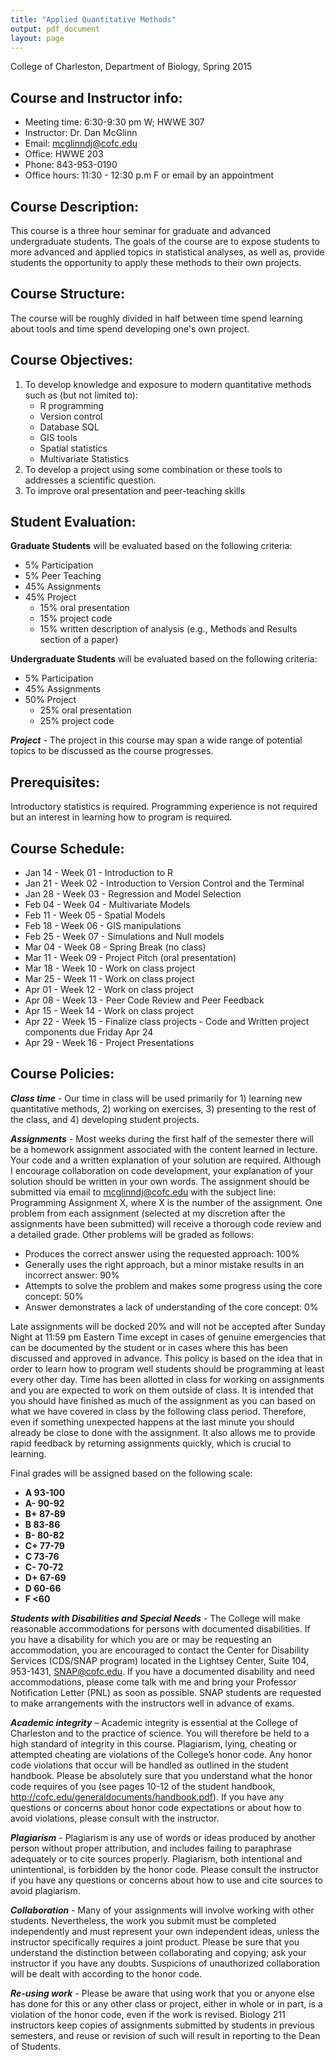 ```yaml
---
title: "Applied Quantitative Methods"
output: pdf_document
layout: page
---
```


College of Charleston, Department of Biology, Spring 2015

Course and Instructor info:
---------------------------
* Meeting time: 6:30-9:30 pm W; HWWE 307
* Instructor: Dr. Dan McGlinn
* Email: mcglinndj@cofc.edu
* Office: HWWE 203
* Phone: 843-953-0190
* Office hours: 11:30 - 12:30 p.m F or email by an appointment

Course Description:
-------------------
This course is a three hour seminar for graduate and advanced undergraduate
students. The goals of the course are to expose students to more advanced and
applied topics in statistical analyses, as well as, provide students the
opportunity to apply these methods to their own projects.  

Course Structure:
----------------
The course will be roughly divided in half between time spend learning about
tools and time spend developing one's own project.

Course Objectives:
------------------
1. To develop knowledge and exposure to modern quantitative methods such as (but
  not limited to):
    - R programming
    - Version control
    - Database SQL
    - GIS tools
    - Spatial statistics
    - Multivariate Statistics
2. To develop a project using some combination or these tools to addresses a
   scientific question.
3. To improve oral presentation and peer-teaching skills

Student Evaluation:
-------------------
**Graduate Students** will be evaluated based on the following criteria:

* 5% Participation
* 5% Peer Teaching
* 45% Assignments
* 45% Project
    - 15% oral presentation
    - 15% project code
    - 15% written description of analysis (e.g., Methods and Results section of
       a paper)

**Undergraduate Students** will be evaluated based on the following criteria:

* 5% Participation
* 45% Assignments
* 50% Project
    - 25% oral presentation
    - 25% project code


**_Project_** - The project in this course may span a wide range of potential
topics to be discussed as the course progresses.

Prerequisites:
--------------
Introductory statistics is required. Programming experience is not required but
an interest in learning how to program is required.

Course Schedule:
----------------
* Jan 14 - Week 01 - Introduction to R 
* Jan 21 - Week 02 - Introduction to Version Control and the Terminal
* Jan 28 - Week 03 - Regression and Model Selection
* Feb 04 - Week 04 - Multivariate Models
* Feb 11 - Week 05 - Spatial Models
* Feb 18 - Week 06 - GIS manipulations
* Feb 25 - Week 07 - Simulations and Null models
* Mar 04 - Week 08 - Spring Break (no class)
* Mar 11 - Week 09 - Project Pitch (oral presentation)
* Mar 18 - Week 10 - Work on class project
* Mar 25 - Week 11 - Work on class project
* Apr 01 - Week 12 - Work on class project
* Apr 08 - Week 13 - Peer Code Review and Peer Feedback
* Apr 15 - Week 14 - Work on class project
* Apr 22 - Week 15 - Finalize class projects - Code and Written project
  components due Friday Apr 24
* Apr 29 - Week 16 - Project Presentations


Course Policies:
---------------

**_Class time_** - Our time in class will be used primarily for 1) learning
new quantitative methods, 2) working on exercises, 3) presenting to the rest of
the class, and 4) developing student projects.

**_Assignments_** - Most weeks during the first half of the semester there will
be a homework assignment associated with the content learned in lecture. Your
code and a written explanation of your solution are required. Although I
encourage collaboration on code development, your explanation of your solution
should be written in your own words. The assignment should be submitted via
email to mcglinndj@cofc.edu with the subject line: Programming Assignment X,
where X is the number of the assignment. One problem from each assignment
(selected at my discretion after the assignments have been submitted) will
receive a thorough code review and a detailed grade. Other problems will be
graded as follows:

* Produces the correct answer using the requested approach: 100%
* Generally uses the right approach, but a minor mistake results in an incorrect
  answer: 90%
* Attempts to solve the problem and makes some progress using the core concept:
  50%
* Answer demonstrates a lack of understanding of the core concept: 0%

Late assignments will be docked 20% and will not be accepted after Sunday Night
at 11:59 pm Eastern Time except in cases of genuine emergencies that can be
documented by the student or in cases where this has been discussed and approved
in advance. This policy is based on the idea that in order to learn how to
program well students should be programming at least every other day. Time has
been allotted in class for working on assignments and you are expected to work
on them outside of class. It is intended that you should have finished as much
of the assignment as you can based on what we have covered in class by the
following class period. Therefore, even if something unexpected happens at the
last minute you should already be close to done with the assignment. It also
allows me to provide rapid feedback by returning assignments quickly, which is
crucial to learning.

Final grades will be assigned based on the following scale:

- **A 93-100**
- **A- 90-92**
- **B+ 87-89**
- **B 83-86**
- **B- 80-82**
- **C+ 77-79**
- **C 73-76**
- **C- 70-72**
- **D+ 67-69**
- **D 60-66**
- **F \<60**

**_Students with Disabilities and Special Needs_** - The College will make
reasonable accommodations for persons with documented disabilities. If you have
a disability for which you are or may be requesting an accommodation, you are
encouraged to contact the Center for Disability Services (CDS/SNAP program)
located in the Lightsey Center, Suite 104, 953-1431, SNAP@cofc.edu. If you have
a documented disability and need accommodations, please come talk with me and
bring your Professor Notification Letter (PNL) as soon as possible. SNAP
students are requested to make arrangements with the instructors well in advance
of exams.

**_Academic integrity_** – Academic integrity is essential at the College of
Charleston and to the practice of science.  You will therefore be held to a high
standard of integrity in this course.  Plagiarism, lying, cheating or attempted
cheating are violations of the College’s honor code.  Any honor code violations
that occur will be handled as outlined in the student handbook.  Please be
absolutely sure that you understand what the honor code requires of you (see
pages 10-12 of the student handbook,
<http://cofc.edu/generaldocuments/handbook.pdf>).   If you have any questions or
concerns about honor code expectations or about how to avoid violations, please
consult with the instructor.

**_Plagiarism_** - Plagiarism is any use of words or ideas produced by another
person without proper attribution, and includes failing to paraphrase
adequately or to cite sources properly.  Plagiarism, both intentional and
unintentional, is forbidden by the honor code.  Please consult the instructor
if you have any questions or concerns about how to use and cite sources to
avoid plagiarism.

**_Collaboration_** - Many of your assignments will involve working with
other students.  Nevertheless, the work you submit must be completed
independently and must represent your own independent ideas, unless the
instructor specifically requires a joint product.  Please be sure that you
understand the distinction between collaborating and copying; ask your
instructor if you have any doubts. Suspicions of unauthorized collaboration will
be dealt with according to the honor code.

**_Re-using work_** - Please be aware that using work that you or anyone else
 has done for this or any other class or project, either in whole or in part, is
 a violation of the honor code, even if the work is revised.  Biology 211
 instructors keep copies of assignments submitted by students in previous
 semesters, and reuse or revision of such will result in reporting to the Dean
 of Students.
